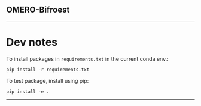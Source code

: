 ## OMERO-Bifroest

---

# Dev notes

To install packages in `requirements.txt` in the current conda env.:

`pip install -r requirements.txt`

To test package, install using pip:

`pip install -e .`

---
